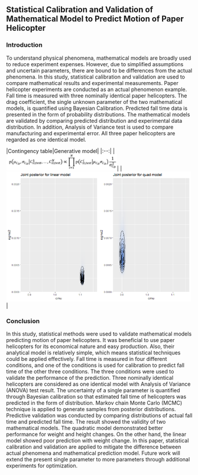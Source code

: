 ## Statistical Calibration and Validation of Mathematical Model to Predict Motion of Paper Helicopter

### Introduction

To understand physical phenomena, mathematical models are broadly used to reduce experiment expenses. However, due to simplified assumptions and uncertain parameters, there are bound to be differences from the actual phenomena. In this study, statistical calibration and validation are used to compare mathematical results and experimental measurements. Paper helicopter experiments are conducted as an actual phenomenon example. Fall time is measured with three nominally identical paper helicopters. The drag coefficient, the single unknown parameter of the two mathematical models, is quantified using Bayesian Calibration. Predicted fall time data is presented in the form of probability distributions. The mathematical  models are validated by comparing predicted distribution and experimental data distribution. In addition, Analysis of Variance test is used to compare manufacturing and experimental error. All three paper helicopters are regarded as one identical model.

|Contingency table|Generative model|
|:--:|
|<img src="figures/non-informative.JPG" width="300">|
|<img src="figures/linear and quad posterior distribution.jpg" width="500">|



### Conclusion

In this study, statistical methods were used to validate mathematical models predicting motion of paper helicopters. It was beneficial to use paper helicopters for its economical nature and easy production. Also, their analytical model is relatively simple, which means statistical techniques could be applied effectively. Fall time is measured in four different conditions, and one of the conditions is used for calibration to predict fall time of the other three conditions. The three conditions were used to validate the performance of the prediction. 
Three nominally identical helicopters are considered as one identical model with Analysis of Variance (ANOVA) test result. The uncertainty of a single parameter is quantified through Bayesian calibration so that estimated fall time of helicopters was predicted in the form of distribution. Markov chain Monte Carlo (MCMC) technique is applied to generate samples from posterior distributions. Predictive validation was conducted by comparing distributions of actual fall time and predicted fall time. The result showed the validity of two mathematical models. The quadratic model demonstrated better performance for weight and height changes. On the other hand, the linear model showed poor prediction with weight change.
In this paper, statistical calibration and validation are applied to mitigate the difference between actual phenomena and mathematical prediction model. Future work will extend the present single parameter to more parameters through additional experiments for optimization.
